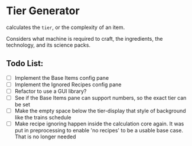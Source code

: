 # Tier Generator
calculates the `tier`, or the complexity of an item.

Considers what machine is required to craft, the ingredients, the technology, and its science packs.


## Todo List:
- [ ] Implement the Base Items config pane
- [ ] Implement the Ignored Recipes config pane
- [ ] Refactor to use a GUI library?
- [ ] See if the Base Items pane can support numbers, so the exact tier can be set
- [ ] Make the empty space below the tier-display that style of background like the trains schedule
- [ ] Make recipe ignoring happen inside the calculation core again. It was put in preprocessing to enable 'no recipes' to be a usable base case. That is no longer needed